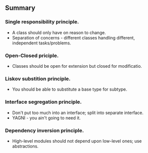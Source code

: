 ## Summary

### Single responsibility principle.
- A class should only have on reason to change.
- Separation of concerns - different classes handling different, independent
tasks/problems.
### Open-Closed priciple.
- Classes should be open for extension but closed for modificatio.
### Liskov substition principle.
- You should be able to substitute a base type  for subtype.
### Interface segregation principle.
- Don't put too much into an interface; split into separate interface.
- YAGNI - you ain't going to need it.
### Dependency inversion principle.
- High-level modules should not depend upon low-level ones; use abstractions.